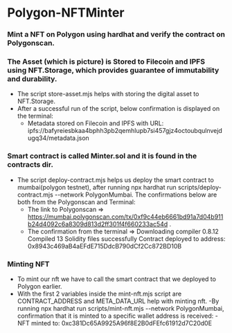 # Polygon-NFTMinter

###  Mint a NFT on Polygon using hardhat and verify the contract on Polygonscan.

### The Asset (which is picture) is Stored to Filecoin and IPFS using NFT.Storage, which provides guarantee of immutability and durability.

- The script store-asset.mjs helps with storing the digital asset to NFT.Storage. 
- After a successful run of the script, below confirmation is displayed on the terminal:
  - Metadata stored on Filecoin and IPFS with URL: ipfs://bafyreiesbkaa4bphh3pb2qemhlupb7si457gjz4octoubqulnvejdugq34/metadata.json

### Smart contract is called Minter.sol and it is found in the contracts dir.
- The script deploy-contract.mjs helps us deploy the smart contract to mumbai(polygon testnet), 
  after running npx hardhat run scripts/deploy-contract.mjs --network PolygonMumbai. The confirmations below are both from the Polygonscan and Terminal:
  - The link to Polygonscan => https://mumbai.polygonscan.com/tx/0xf9c44eb6661bd91a7d04b911b24d4092c6a8309d813d2ff301f4f660233ac54d .
  - The confirmation from the terminal => Downloading compiler 0.8.12
                                          Compiled 13 Solidity files successfully
                                          Contract deployed to address: 0x8943c469aB4aEFdE715DdcB790dCf2Cc872BD10B

### Minting NFT
- To mint our nft we have to call the smart contract that we deployed to Polygon earlier.
- With the first 2 variables inside the mint-nft.mjs script are CONTRACT_ADDRESS and META_DATA_URL help with minting nft.
    -By running npx hardhat run scripts/mint-nft.mjs \--network PolygonMumbai, confirmation that it is minted to a specific wallet address is received:
        -NFT minted to:  0xc381Dc65A9925A96f8E2B0dFEfc61912d7C20d0E
